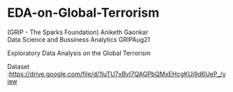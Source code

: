 # EDA-on-Global-Terrorism
(GRIP - The Sparks Foundation)
Aniketh Gaonkar  
Data Science and Bussiness Analytics
GRIPAug21  

Exploratory Data Analysis  on the Global Terrorism



Dataset :https://drive.google.com/file/d/1luTU7xBvI7QAGPbQMxEHcgKUi9d6UeP_/view
